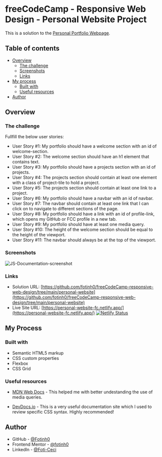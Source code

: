 # freeCodeCamp - Responsive Web Design - Personal Website Project

This is a solution to the [Personal Portfolio Webpage](https://www.freecodecamp.org/learn/responsive-web-design/responsive-web-design-projects/build-a-personal-portfolio-webpage).

## Table of contents

- [Overview](#overview)
  - [The challenge](#the-challenge)
  - [Screenshots](#screenshots)
  - [Links](#links)
- [My process](#my-process)
  - [Built with](#built-with)
  - [Useful resources](#useful-resources)
- [Author](#author)

## Overview

### The challenge

Fullfill the below user stories:

- User Story #1: My portfolio should have a welcome section with an id of welcome-section.
- User Story #2: The welcome section should have an h1 element that contains text.
- User Story #3: My portfolio should have a projects section with an id of projects.
- User Story #4: The projects section should contain at least one element with a class of project-tile to hold a project.
- User Story #5: The projects section should contain at least one link to a project.
- User Story #6: My portfolio should have a navbar with an id of navbar.
- User Story #7: The navbar should contain at least one link that I can click on to navigate to different sections of the page.
- User Story #8: My portfolio should have a link with an id of profile-link, which opens my GitHub or FCC profile in a new tab.
- User Story #9: My portfolio should have at least one media query.
- User Story #10: The height of the welcome section should be equal to the height of the viewport.
- User Story #11: The navbar should always be at the top of the viewport.

### Screenshots

![JS-Documentation-screenshot](https://user-images.githubusercontent.com/67170897/131261481-7c55b858-97b3-4a5c-a655-eab9fea1bc35.JPG)

### Links

- Solution URL: [https://github.com/fotinh0/freeCodeCamp-responsive-web-design/tree/main/personal-website](https://github.com/fotinh0/freeCodeCamp-responsive-web-design/tree/main/personal-website)
- Live Site URL: [https://personal-website-fc.netlify.app/](https://personal-website-fc.netlify.app/) [![Netlify Status](https://api.netlify.com/api/v1/badges/7fdc68c7-3b7d-4c20-9ecb-b921f836d98b/deploy-status)](https://app.netlify.com/sites/personal-website-fc/deploys)

## My Process
### Built with

- Semantic HTML5 markup
- CSS custom properties
- Flexbox
- CSS Grid 

### Useful resources

- [MDN Web Docs](https://developer.mozilla.org/en-US/docs/Web/CSS/Layout_cookbook/Media_objects) - This helped me with better undestanding the use of media queries.

- [DevDocs.io](https://devdocs.io/css/) - This is a very useful documentation site which I used to review specific CSS syntax. Highly recommended!

## Author

- GitHub - [@Fotinh0](https://github.com/fotinh0)
- Frontend Mentor - [@fotinh0](https://www.frontendmentor.io/profile/fotinh0)
- LinkedIn - [@Foti-Ceci](https://www.linkedin.com/in/foti-ceci/)
